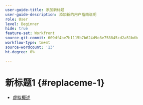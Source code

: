 ```yaml
---
user-guide-title: 添加新标题
user-guide-description: 添加新的用户指南说明
role: User
level: Beginner
hide: true
feature-set: Workfront
source-git-commit: 609df4be7b1115b7b624d9e8e758845cd2a51bdb
workflow-type: tm+mt
source-wordcount: '13'
ht-degree: 0%

---
```



# 新标题1 {#replaceme-1}

+ [虚拟概述](home.md)
